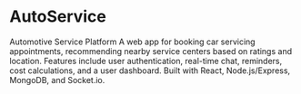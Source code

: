 # AutoService
Automotive Service Platform A web app for booking car servicing appointments, recommending nearby service centers based on ratings and location. Features include user authentication, real-time chat, reminders, cost calculations, and a user dashboard. Built with React, Node.js/Express, MongoDB, and Socket.io.

